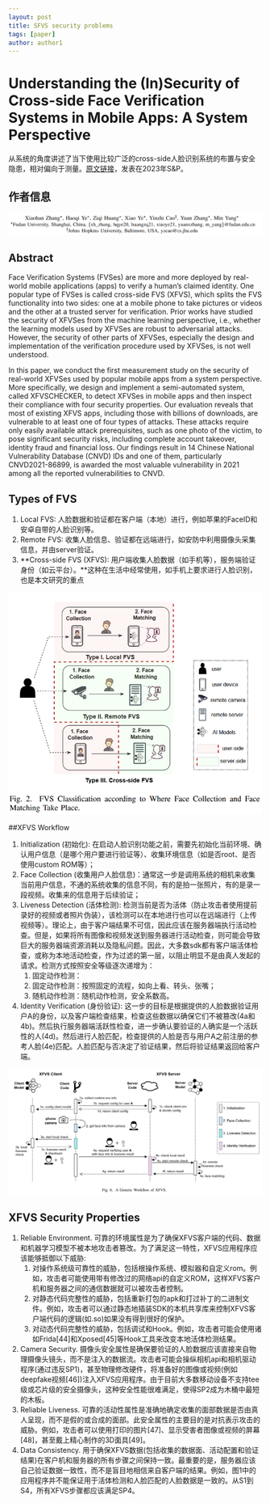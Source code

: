 ```yaml
---
layout: post
title: SFVS security problems
tags: [paper]
author: author1
---
```


# Understanding the (In)Security of Cross-side Face Verification Systems in Mobile Apps: A System Perspective

从系统的角度讲述了当下使用比较广泛的cross-side人脸识别系统的布置与安全隐患，相对偏向于测量。[原文链接](https://ieeexplore.ieee.org/document/10179474)，发表在2023年S&P。



## 作者信息

![image-20240806141720378](../Images/image-20240806141720378.png)



## Abstract

Face Verification Systems (FVSes) are more and more deployed by real-world mobile applications (apps) to verify a human’s claimed identity. One popular type of FVSes is called cross-side FVS (XFVS), which splits the FVS functionality into two sides: one at a mobile phone to take pictures or videos and the other at a trusted server for verification. Prior works have studied the security of XFVSes from the machine learning perspective, i.e., whether the learning models used by XFVSes are robust to adversarial attacks. However, the security of other parts of XFVSes, especially the design and implementation of the verification procedure used by XFVSes, is not well understood.

In this paper, we conduct the first measurement study on the security of real-world XFVSes used by popular mobile apps from a system perspective. More specifically, we design and implement a semi-automated system, called XFVSCHECKER, to detect XFVSes in mobile apps and then inspect their compliance with four security properties. Our evaluation reveals that most of existing XFVS apps, including those with billions of downloads, are vulnerable to at least one of four types of attacks. These attacks require only easily available attack prerequisites, such as one photo of the victim, to pose significant security risks, including complete account takeover, identity fraud and financial loss. Our findings result in 14 Chinese National Vulnerability Database (CNVD) IDs and one of them, particularly CNVD2021-86899, is awarded the most valuable vulnerability in 2021 among all the reported vulnerabilities to CNVD.



## Types of FVS

1. Local FVS: 人脸数据和验证都在客户端（本地）进行，例如苹果的FaceID和安卓自带的人脸识别等。
2. Remote FVS: 收集人脸信息、验证都在远端进行，如安防中利用摄像头采集信息，并由server验证。
3. **Cross-side FVS (XFVS): 用户端收集人脸数据（如手机等），服务端验证身份（如云平台）。**这种在生活中经常使用，如手机上要求进行人脸识别，也是本文研究的重点

![image-20240806142253313](../Images/image-20240806142253313.png)

##XFVS Workflow

1. Initialization (初始化): 在启动人脸识别功能之前，需要先初始化当前环境、确认用户信息（是哪个用户要进行验证等）、收集环境信息（如是否root、是否使用custom ROM等）；
2. Face Collection (收集用户人脸信息)：通常这一步是调用系统的相机来收集当前用户信息，不通的系统收集的信息不同，有的是拍一张照片，有的是录一段视频。收集来的信息用于后续验证；
3. Liveness Detection (活体检测): 检测当前是否为活体（防止攻击者使用提前录好的视频或者照片伪装），该检测可以在本地进行也可以在远端进行（上传视频等）。理论上，由于客户端结果不可信，因此应该在服务器端执行活动检查。但是，如果将所有图像和视频发送到服务器进行活动检查，则可能会导致巨大的服务器端资源消耗以及隐私问题。因此，大多数sdk都有客户端活体检查，或称为本地活动检查，作为过滤的第一层，以阻止明显不是由真人发起的请求。检测方式按照安全等级逐次递增为：
   1. 固定动作检测：
   2. 固定动作检测：按照固定的流程，如向上看、转头、张嘴；
   3. 随机动作检测：随机动作检测，安全系数高。
4. Identity Verification (身份验证): 这一步的目标是根据提供的人脸数据验证用户A的身份，以及客户端检查结果，检查这些数据以确保它们不被篡改(4a和4b)。然后执行服务器端活跃性检查，进一步确认要验证的人确实是一个活跃性的人(4d)。然后进行人脸匹配，检查提供的人脸是否与用户A之前注册的参考人脸(4e)匹配。人脸匹配与否决定了验证结果，然后将验证结果返回给客户端。

![image-20240806144017745](../Images/image-20240806144017745.png)



## XFVS Security Properties

1. Reliable Environment.  可靠的环境属性是为了确保XFVS客户端的代码、数据和机器学习模型不被本地攻击者篡改。为了满足这一特性，XFVS应用程序应该能够抵御以下威胁:
   1. 对操作系统级可靠性的威胁，包括根操作系统、模拟器和自定义rom。例如，攻击者可能使用带有修改过的网络api的自定义ROM，这样XFVS客户机和服务器之间的通信数据就可以被攻击者控制。
   2. 对静态代码完整性的威胁，包括重新打包的apk和打过补丁的二进制文件。例如，攻击者可以通过静态地插装SDK的本机共享库来控制XFVS客户端代码的逻辑(如.so)如果没有得到很好的保护。
   3. 对动态代码完整性的威胁，包括调试和Hook。例如，攻击者可能会使用诸如Frida[44]和Xposed[45]等Hook工具来改变本地活体检测结果。
2. Camera Security. 摄像头安全属性是确保要验证的人脸数据应该直接来自物理摄像头镜头，而不是注入的数据流。攻击者可能会操纵相机api和相机驱动程序(通过违反SP1)，甚至物理修改硬件，将准备好的图像或视频(例如deepfake视频[46])注入XFVS应用程序。由于目前大多数移动设备不支持tee级或芯片级的安全摄像头，这种安全性能很难满足，使得SP2成为木桶中最短的木板。
3. Reliable Liveness. 可靠的活动性属性是准确地确定收集的面部数据是否由真人呈现，而不是假的或合成的面部。此安全属性的主要目的是对抗表示攻击的威胁。例如，攻击者可以使用打印的图片[47]、显示受害者图像或视频的屏幕[48]，甚至戴上精心制作的3D面具[49]。
4. Data Consistency. 用于确保XFVS数据(包括收集的数据面、活动配置和验证结果)在客户机和服务器的所有步骤之间保持一致。最重要的是，服务器应该自己验证数据一致性，而不是盲目地相信来自客户端的结果。例如，图1中的应用程序并不能保证用于活体检测和人脸匹配的人脸数据是一致的。从S1到S4，所有XFVS步骤都应该满足SP4。

